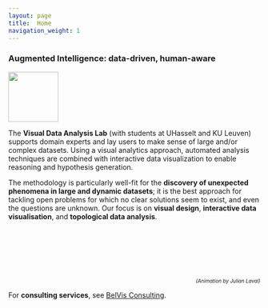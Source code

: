 ```yaml
---
layout: page
title:  Home
navigation_weight: 1
---
```

### Augmented Intelligence: data-driven, human-aware

<img style="width: 100px" src="{{ site.baseurl }}/assets/vda-lab_logo_large.png" />

<!-- <img style="float: left;" width="100" style="float:left; margin: 0px 10px 10px 0px;" src="{{ site.baseurl }}/assets/vda-lab_logo.png"> -->
The **Visual Data Analysis Lab** (with students at UHasselt and KU Leuven) supports domain experts and lay users to make sense of large and/or complex datasets. Using a visual analytics approach, automated analysis techniques are combined with interactive data visualization to enable reasoning and hypothesis generation.

The methodology is particularly well-fit for the **discovery of unexpected phenomena in large and dynamic datasets**; it is the best approach for tackling open problems for which no clear solutions seem to exist, and even the questions are unknown. Our focus is on **visual design**, **interactive data visualisation**, and **topological data analysis**.

<!-- [![UHasselt logo]({{ site.baseurl }}/assets/logo_uhasselt_small.png)](http://www.uhasselt.be)
[![KU Leuven logo]({{ site.baseurl }}/assets/logo_kuleuven_small.png)](http://www.kuleuven.be) -->

<div id="particle-canvas" style="width: 100%; height: 100px; "></div>

<div style="text-align: right"><font size="1"><em>(Animation by Julian Laval)</em></font></div>

<script src="particle_animation.js"></script>

For **consulting services**, see [BelVis Consulting](http://belvis.io).